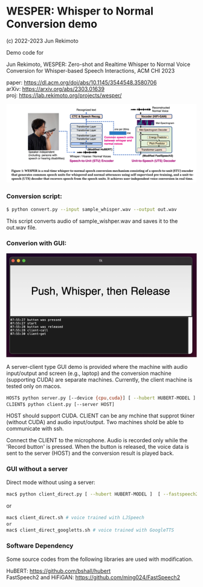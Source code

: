 # WESPER: Whisper to Normal Conversion demo
(c) 2022-2023 Jun Rekimoto

Demo code for 

Jun Rekimoto, WESPER: Zero-shot and Realtime Whisper to Normal Voice Conversion for Whisper-based Speech Interactions, ACM CHI 2023

paper: https://dl.acm.org/doi/abs/10.1145/3544548.3580706 <br>
arXiv: https://arxiv.org/abs/2303.01639 <br>
proj: https://lab.rekimoto.org/projects/wesper/ <br>

<img src='wesper.png' width=600>

### Conversion script:
```sh
$ python convert.py --input sample_whisper.wav --output out.wav
```
This script converts audio of sample_wishper.wav and saves it to the out.wav file.

### Converion with GUI:

<img src='demo.png'>

A server-client type GUI demo is provided where the machine with audio input/output and screen (e.g., laptop) and the conversion machine (supporting CUDA) are separate machines. Currently, the client machine is tested only on macos.

```sh
HOST$ python server.py [--device {cpu,cuda}] [ --hubert HUBERT-MODEL ]  [ --fastspeech2 FASTSPEECH2-MODEL ]  [ --hifigan  HIFIGAN-MODEL ]
CLIENT$ python client.py [--server HOST]
```

HOST should support CUDA. CLIENT can be any mchine that supprot tkiner (without CUDA) and audio input/output.  Two machines shold be able to communicate with ssh.

Connect the CLIENT to the microphone. Audio is recorded only while the 'Record button' is pressed. When the button is released, the voice data is sent to the server (HOST) and the conversion result is played back.

### GUI without a server
Direct mode without using a server:

```sh
mac$ python client_direct.py [ --hubert HUBERT-MODEL ]  [ --fastspeech2 FASTSPEECH2-MODEL ]  [ --hifigan  HIFIGAN-MODEL ]
```
or
```sh
mac$ client_direct.sh # voice trained with LJSpeech
or
mac$ client_direct_googletts.sh # voice trained with GoogleTTS
```

### Software Dependency

Some source codes from the following libraries are used with modification.

HuBERT: https://github.com/bshall/hubert <br>
FastSpeech2 and HiFiGAN: https://github.com/ming024/FastSpeech2 <br>







